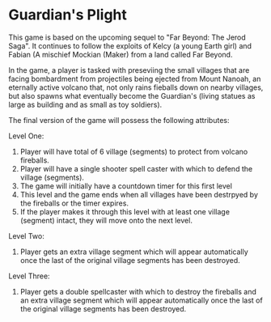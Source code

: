 # Guardian's Plight

This game is based on the upcoming sequel to "Far Beyond: The Jerod Saga".  It continues to follow the exploits of Kelcy (a young Earth girl) and Fabian (A mischief Mockian (Maker) from a land called Far Beyond.

In the game, a player is tasked with preseviing the small villages that are facing bombardment from projectiles being ejected from Mount Nanoah, an eternally active volcano that, not only rains fieballs down on nearby villages, but also spawns what eventually become the Guardian's (living statues as large as building and as small as toy soldiers).

The final version of the game will possess the following attributes:

Level One:

1.  Player will have total of 6 village (segments) to protect from  volcano fireballs.
2.  Player will have a single shooter spell caster with which to defend the village (segments).
3.  The game will initially have a countdown timer for this first level
4.  This level and the game ends when all villages have been destrpyed by the fireballs or the timer expires.
5.  If the player makes it through this level with at least one village (segment) intact, they will move onto the next level.

Level Two:

1.  Player gets an extra village segment which will appear automatically once the last of the original village segments has been destroyed.

Level Three:

1.  Player gets a double spellcaster with which to destroy the fireballs and an extra village segment which will appear automatically once the last of the original village segments has been destroyed.
